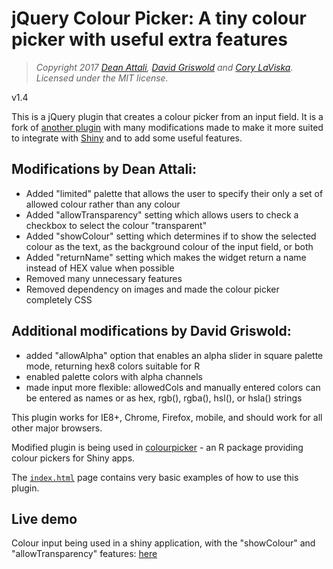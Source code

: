 # jQuery Colour Picker: A tiny colour picker with useful extra features

> *Copyright 2017 [Dean Attali](http://deanattali.com), [David Griswold](http://davidgriswoldhh.mtbos.org/) and [Cory LaViska](http://www.abeautifulsite.net/). Licensed under the MIT license.*

v1.4

This is a jQuery plugin that creates a colour picker from an input field. It is a fork of [another plugin](https://github.com/claviska/jquery-minicolors) with many modifications made to make it more suited to integrate with [Shiny](http://shiny.rstudio.com/) and to add some useful features.

## Modifications by Dean Attali:  

- Added "limited" palette that allows the user to specify their only a set of allowed colour rather than any colour
- Added "allowTransparency" setting which allows users to check a checkbox to select the colour "transparent"
- Added "showColour" setting which determines if to show the selected colour as the text, as the background colour of the input field, or both
- Added "returnName" setting which makes the widget return a name instead of HEX value when possible
- Removed many unnecessary features 
- Removed dependency on images and made the colour picker completely CSS

## Additional modifications by David Griswold:

- added "allowAlpha" option that enables an alpha slider in square palette mode, returning hex8 colors suitable for R
- enabled palette colors with alpha channels
- made input more flexible: allowedCols and manually entered colors can be entered as names or as hex, rgb(), rgba(), hsl(), or hsla() strings

This plugin works for IE8+, Chrome, Firefox, mobile, and should work for all other major browsers.

Modified plugin is being used in [colourpicker](https://github.com/daattali/colourpicker/) - an R package providing colour pickers for Shiny apps.

The [`index.html`](./index.html) page contains very basic examples of how to use this plugin.

## Live demo

Colour input being used in a shiny application, with the "showColour" and "allowTransparency" features: [here](http://daattali.com/shiny/colourInput/)
